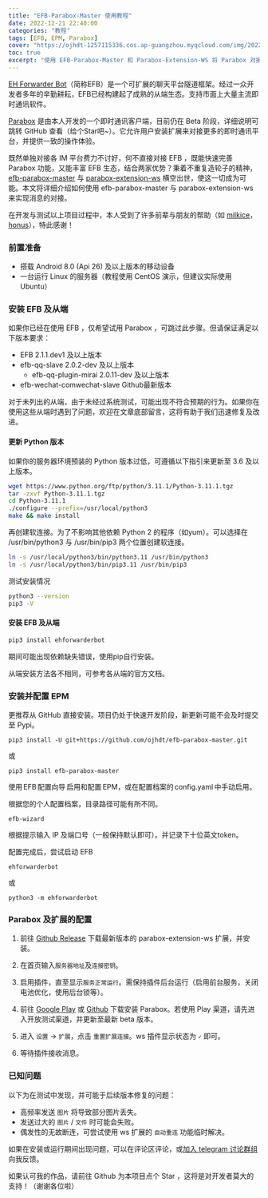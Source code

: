 ```yaml
---
title: "EFB-Parabox-Master 使用教程"
date: 2022-12-21 22:40:00
categories: "教程"
tags: [EFB, EPM, Parabox]
cover: "https://ojhdt-1257115336.cos.ap-guangzhou.myqcloud.com/img/20221221/0.png"
toc: true
excerpt: "使用 EFB-Parabox-Master 和 Parabox-Extension-WS 将 Parabox 对接 EFB 的教程。"
---
```

[EH Forwarder Bot](https://github.com/ehForwarderBot/ehForwarderBot)（简称EFB）是一个可扩展的聊天平台隧道框架。经过一众开发者多年的辛勤耕耘，EFB已经构建起了成熟的从端生态。支持市面上大量主流即时通讯软件。

[Parabox](https://github.com/Parabox-App/Parabox) 是由本人开发的一个即时通讯客户端，目前仍在 Beta 阶段，详细说明可跳转 GitHub 查看（给个Star吧~）。它允许用户安装扩展来对接更多的即时通讯平台，并提供一致的操作体验。

既然单独对接各 IM 平台费力不讨好，何不直接对接 EFB ，既能快速完善 Parabox 功能，又能丰富 EFB 生态，结合两家优势？秉着不重复造轮子的精神，[efb-parabox-master](https://github.com/ojhdt/efb-parabox-master) 与 [parabox-extension-ws](https://github.com/Parabox-App/parabox-extension-ws) 横空出世，使这一切成为可能。本文将详细介绍如何使用 efb-parabox-master 与 parabox-extension-ws 来实现消息的对接。

在开发与测试以上项目过程中，本人受到了许多前辈与朋友的帮助（如 [milkice](https://github.com/milkice233)， [honus](https://github.com/0honus0)），特此感谢！

### 前置准备

- 搭载 Android 8.0 (Api 26) 及以上版本的移动设备
- 一台运行 Linux 的服务器（教程使用 CentOS 演示，但建议实际使用 Ubuntu）

### 安装 EFB 及从端

如果你已经在使用 EFB ，仅希望试用 Parabox ，可跳过此步骤。但请保证满足以下版本要求：
- EFB 2.1.1.dev1 及以上版本
- efb-qq-slave 2.0.2-dev 及以上版本
    - efb-qq-plugin-mirai 2.0.11-dev 及以上版本 
- efb-wechat-comwechat-slave Github最新版本

对于未列出的从端，由于未经过系统测试，可能出现不符合预期的行为。如果你在使用这些从端时遇到了问题，欢迎在文章底部留言，这将有助于我们迅速修复及改进。

#### 更新 Python 版本

如果你的服务器环境预装的 Python 版本过低，可遵循以下指引来更新至 3.6 及以上版本。
```bash
wget https://www.python.org/ftp/python/3.11.1/Python-3.11.1.tgz
tar -zxvf Python-3.11.1.tgz
cd Python-3.11.1
./configure --prefix=/usr/local/python3
make && make install
```
再创建软连接。为了不影响其他依赖 Python 2 的程序（如yum）。可以选择在 /usr/bin/python3 与 /usr/bin/pip3 两个位置创建软连接。
```bash
ln -s /usr/local/python3/bin/python3.11 /usr/bin/python3
ln -s /usr/local/python3/bin/pip3.11 /usr/bin/pip3
```
测试安装情况
```bash
python3 --version
pip3 -V
```

#### 安装 EFB 及从端

```bash
pip3 install ehforwarderbot
```
期间可能出现依赖缺失错误，使用pip自行安装。

从端安装方法各不相同，可参考各从端的官方文档。

### 安装并配置 EPM

更推荐从 GitHub 直接安装。项目仍处于快速开发阶段，新更新可能不会及时提交至 Pypi。

```
pip3 install -U git+https://github.com/ojhdt/efb-parabox-master.git
```

或

```
pip3 install efb-parabox-master
```

使用 EFB 配置向导 启用和配置 EPM，或在配置档案的 config.yaml 中手动启用。

根据您的个人配置档案，目录路径可能有所不同。

```
efb-wizard
```

根据提示输入 IP 及端口号（一般保持默认即可）。并记录下十位英文token。

配置完成后，尝试启动 EFB

```
ehforwarderbot
```
或
```
python3 -m ehforwarderbot
```

### Parabox 及扩展的配置

1. 前往 [Github Release](https://github.com/Parabox-App/parabox-extension-ws/releases) 下载最新版本的 parabox-extension-ws 扩展，并安装。

2. 在首页输入``服务器地址``及``连接密钥``。

3. 启用插件，直至显示`服务正常运行`。需保持插件后台运行（启用前台服务，关闭电池优化，使用后台锁等）。

4. 前往 [Google Play](https://play.google.com/store/apps/details?id=com.ojhdtapp.parabox) 或 [Github](https://github.com/Parabox-App/Parabox/releases) 下载安装 Parabox。若使用 Play 渠道，请先进入开放测试渠道，并更新至最新 beta 版本。

5. 进入 ``设置`` -> ``扩展``，点击 ``重置扩展连接``。ws 插件显示状态为 ``✓`` 即可。

6. 等待插件接收消息。

### 已知问题

以下为在测试中发现，并可能于后续版本修复的问题：

- 高频率发送 ``图片`` 将导致部分图片丢失。
- 发送过大的 ``图片`` / ``文件`` 时可能会失败。
- 偶发性的无故断连，可尝试使用 ws 扩展的 ``自动重连`` 功能临时解决。

如果在安装或运行期间出现问题，可以在评论区评论，或[加入 telegram 讨论群组](https://t.me/parabox_support)向我反馈。

如果认可我的作品，请前往 Github 为本项目点个 Star ，这将是对开发者莫大的支持！（谢谢各位啦）